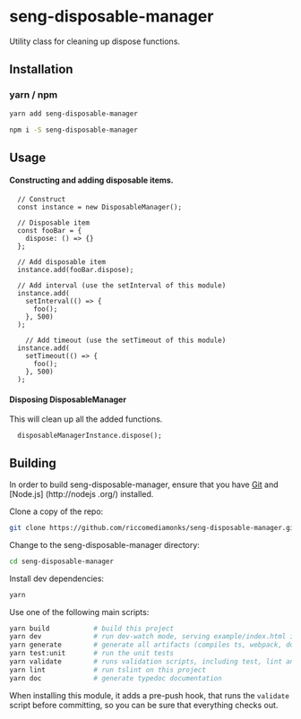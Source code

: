 # seng-disposable-manager
Utility class for cleaning up dispose functions.

## Installation
### yarn / npm

```sh
yarn add seng-disposable-manager
```

```sh
npm i -S seng-disposable-manager
```

## Usage

#### Constructing and adding disposable items.
```
  // Construct
  const instance = new DisposableManager();

  // Disposable item
  const fooBar = {
    dispose: () => {}
  };

  // Add disposable item
  instance.add(fooBar.dispose);

  // Add interval (use the setInterval of this module)
  instance.add(
    setInterval(() => {
      foo();
    }, 500)
  );

    // Add timeout (use the setTimeout of this module)
  instance.add(
    setTimeout(() => {
      foo();
    }, 500)
  );
```

#### Disposing DisposableManager
This will clean up all the added functions.
```
  disposableManagerInstance.dispose();
```


## Building

In order to build seng-disposable-manager, ensure that you have [Git](http://git-scm.com/downloads) and [Node.js]
(http://nodejs
.org/) installed.

Clone a copy of the repo:
```sh
git clone https://github.com/riccomediamonks/seng-disposable-manager.git
```

Change to the seng-disposable-manager directory:
```sh
cd seng-disposable-manager
```

Install dev dependencies:
```sh
yarn
```

Use one of the following main scripts:
```sh
yarn build           # build this project
yarn dev             # run dev-watch mode, serving example/index.html in the browser
yarn generate        # generate all artifacts (compiles ts, webpack, docs and coverage)
yarn test:unit       # run the unit tests
yarn validate        # runs validation scripts, including test, lint and coverage check
yarn lint            # run tslint on this project
yarn doc             # generate typedoc documentation
```

When installing this module, it adds a pre-push hook, that runs the `validate`
script before committing, so you can be sure that everything checks out.
